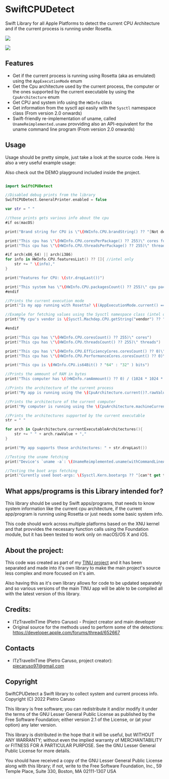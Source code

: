 # SwiftCPUDetect
Swift Library for all Apple Platforms to detect the current CPU Architecture and if the current process is running under Rosetta.

[![](https://img.shields.io/endpoint?url=https%3A%2F%2Fswiftpackageindex.com%2Fapi%2Fpackages%2FITzTravelInTime%2FSwiftCPUDetect%2Fbadge%3Ftype%3Dswift-versions)](https://swiftpackageindex.com/ITzTravelInTime/SwiftCPUDetect)

[![](https://img.shields.io/endpoint?url=https%3A%2F%2Fswiftpackageindex.com%2Fapi%2Fpackages%2FITzTravelInTime%2FSwiftCPUDetect%2Fbadge%3Ftype%3Dplatforms)](https://swiftpackageindex.com/ITzTravelInTime/SwiftCPUDetect)

## Features

- Get if the current process is running using Rosetta (aka as emulated) using the `AppExecutionMode` enum
- Get the Cpu architecture used by the current process, the computer or the ones supported by the current executable by using the `CpuArchitecture`  enum
- Get CPU and system info using the `HWInfo` class
- Get information from the sysctl api easily with the `Sysctl` namespace class (From version 2.0 onwards)
- Swift-friendly re-implementation of uname, called `UnameReimplemented.uname` provviding also an API-equivalent for the uname command line program (From version 2.0 onwards)

## Usage

Usage should be pretty simple, just take a look at the source code. Here is also a very useful example usage:

Also check out the DEMO playground included inside the project.

```swift

import SwiftCPUDetect

//Disabled debug prints from the library
SwiftCPUDetect.GeneralPrinter.enabled = false

var str = " "

//those prints gets various info about the cpu
#if os(macOS)

print("Brand string for CPU is \"\(HWInfo.CPU.brandString() ?? "[Not detected]")\"")

print("This cpu has \"\(HWInfo.CPU.coresPerPackage() ?? 255)\" cores for each package")
print("This cpu has \"\(HWInfo.CPU.threadsPerPackage() ?? 255)\" threads for each package")

#if arch(x86_64) || arch(i386)
for info in HWInfo.CPU.featuresList() ?? []{ //intel only
    str += " \(info),"
}

print("Features for CPU: \(str.dropLast())")

print("This system has \"\(HWInfo.CPU.packagesCount() ?? 255)\" cpu packages")
#endif

//Prints the current execution mode
print("Is my app running with Rosetta? \((AppExecutionMode.current() == .emulated) ? "Yes" : "No")")

//Example for fetching values using the Sysctl namespace class (intel only)
print("My cpu's vendor is \(Sysctl.Machdep.CPU.getString("vendor") ?? "Apple silicon or no vendor detected")")

#endif

print("This cpu has \"\(HWInfo.CPU.coresCount() ?? 255)\" cores")
print("This cpu has \"\(HWInfo.CPU.threadsCount() ?? 255)\" threads")

print("This cpu has \"\(HWInfo.CPU.EfficiencyCores.coresCount() ?? 0)\" E-cores")
print("This cpu has \"\(HWInfo.CPU.PerformanceCores.coresCount() ?? 0)\" P-cores")

print("This cpu is \(HWInfo.CPU.is64Bit() ? "64" : "32" ) bits")

//Prints the ammount of RAM in bytes
print("This computer has \((HWInfo.ramAmmount() ?? 0) / (1024 * 1024 * 1024)) GB of RAM")

//Prints the architecture of the current process
print("My app is running using the \(CpuArchitecture.current()?.rawValue ?? "[Can't detect architecture]") architecture")

//Prints the architecture of the current computer
print("My computer is running using the \(CpuArchitecture.machineCurrent()?.rawValue ?? "[Can't detect architecture]") architecture")

//Prints the architectures supported by the current executable
str = " "

for arch in CpuArchitecture.currentExecutableArchitectures(){
    str += " " + arch.rawValue + ","
}

print("My app supports those architectures: " + str.dropLast())

//Testing the uname fetching
print("Device's `uname -a`: \(UnameReimplemented.uname(withCommandLineArgs: [.a]) ?? "[Failed to get the uname string]")")

//Testing the boot args fetching
print("Curently used boot-args: \(Sysctl.Kern.bootargs ?? "[can't get the boot args]")")


```

## What apps/programs is this Library intended for?

This library should be used by Swift apps/programs, that needs to know system information like the current cpu architecture, if the current app/program is running using Rosetta or just needs some basic system info.

This code should work across multiple platforms based on the XNU kernel and that provvides the necessary function calls using the Foundation module, but it has been tested to work only on macOS/OS X and iOS.

## About the project:

This code was created as part of my [TINU project](https://github.com/ITzTravelInTime/TINU) and it has been separated and made into it's own library to make the main project's source less complex and more focused on it's aim. 

Also having this as it's own library allows for code to be updated separately and so various versions of the main TINU app will be able to be compiled all with the latest version of this library.

## Credits:

 - ITzTravelInTime (Pietro Caruso) - Project creator and main developer
 - Original source for the methods used to perform some of the detections: https://developer.apple.com/forums/thread/652667

## Contacts

 - ITzTravelInTime (Pietro Caruso, project creator): piecaruso97@gmail.com

## Copyright

SwiftCPUDetect a Swift library to collect system and current process info.
Copyright (C) 2022 Pietro Caruso

This library is free software; you can redistribute it and/or modify it under the terms of the GNU Lesser General Public License as published by the Free Software Foundation; either version 2.1 of the License, or (at your option) any later version.

This library is distributed in the hope that it will be useful, but WITHOUT ANY WARRANTY; without even the implied warranty of MERCHANTABILITY or FITNESS FOR A PARTICULAR PURPOSE. See the GNU Lesser General Public License for more details.

You should have received a copy of the GNU Lesser General Public License along with this library; if not, write to the Free Software Foundation, Inc., 59 Temple Place, Suite 330, Boston, MA 02111-1307 USA


